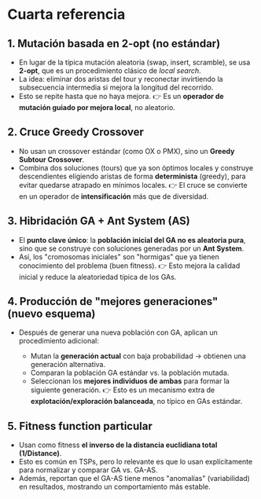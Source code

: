 # Cuarta referencia

## 1. **Mutación basada en 2-opt (no estándar)**

* En lugar de la típica mutación aleatoria (swap, insert, scramble), se usa **2-opt**, que es un procedimiento clásico de *local search*.
* La idea: eliminar dos aristas del tour y reconectar invirtiendo la subsecuencia intermedia si mejora la longitud del recorrido.
* Esto se repite hasta que no haya mejora.
  👉 Es un **operador de mutación guiado por mejora local**, no aleatorio.

## 2. **Cruce Greedy Crossover**

* No usan un crossover estándar (como OX o PMX), sino un **Greedy Subtour Crossover**.
* Combina dos soluciones (tours) que ya son óptimos locales y construye descendientes eligiendo aristas de forma **determinista** (greedy), para evitar quedarse atrapado en mínimos locales.
  👉 El cruce se convierte en un operador de **intensificación** más que de diversidad.

## 3. **Hibridación GA + Ant System (AS)**

* El **punto clave único**: la **población inicial del GA no es aleatoria pura**, sino que se construye con soluciones generadas por un **Ant System**.
* Así, los "cromosomas iniciales" son "hormigas" que ya tienen conocimiento del problema (buen fitness).
  👉 Esto mejora la calidad inicial y reduce la aleatoriedad típica de los GAs.

## 4. **Producción de "mejores generaciones" (nuevo esquema)**

* Después de generar una nueva población con GA, aplican un procedimiento adicional:

  * Mutan la **generación actual** con baja probabilidad -> obtienen una generación alternativa.
  * Comparan la población GA estándar vs. la población mutada.
  * Seleccionan los **mejores individuos de ambas** para formar la siguiente generación.
    👉 Esto es un mecanismo extra de **explotación/exploración balanceada**, no típico en GAs estándar.

## 5. **Fitness function particular**

* Usan como fitness **el inverso de la distancia euclidiana total (1/Distance)**.
* Esto es común en TSPs, pero lo relevante es que lo usan explícitamente para normalizar y comparar GA vs. GA-AS.
* Además, reportan que el GA-AS tiene menos "anomalías" (variabilidad) en resultados, mostrando un comportamiento más estable.
